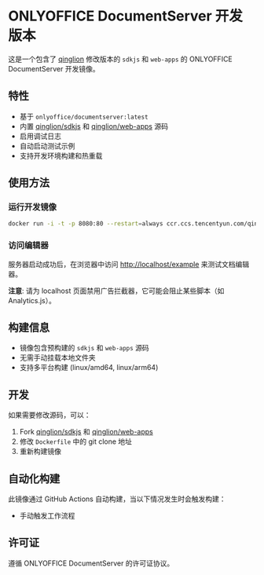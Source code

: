 # ONLYOFFICE DocumentServer 开发版本

这是一个包含了 [qinglion](https://github.com/qinglion) 修改版本的 `sdkjs` 和 `web-apps` 的 ONLYOFFICE DocumentServer 开发镜像。

## 特性

- 基于 `onlyoffice/documentserver:latest`
- 内置 [qinglion/sdkjs](https://github.com/qinglion/sdkjs) 和 [qinglion/web-apps](https://github.com/qinglion/web-apps) 源码
- 启用调试日志
- 自动启动测试示例
- 支持开发环境构建和热重载

## 使用方法

### 运行开发镜像

```bash
docker run -i -t -p 8080:80 --restart=always ccr.ccs.tencentyun.com/qinglion/documentserver:latest
```

### 访问编辑器

服务器启动成功后，在浏览器中访问 [http://localhost/example](http://localhost/example) 来测试文档编辑器。

**注意**: 请为 localhost 页面禁用广告拦截器，它可能会阻止某些脚本（如 Analytics.js）。

## 构建信息

- 镜像包含预构建的 `sdkjs` 和 `web-apps` 源码
- 无需手动挂载本地文件夹
- 支持多平台构建 (linux/amd64, linux/arm64)

## 开发

如果需要修改源码，可以：

1. Fork [qinglion/sdkjs](https://github.com/qinglion/sdkjs) 和 [qinglion/web-apps](https://github.com/qinglion/web-apps)
2. 修改 `Dockerfile` 中的 git clone 地址
3. 重新构建镜像

## 自动化构建

此镜像通过 GitHub Actions 自动构建，当以下情况发生时会触发构建：

- 手动触发工作流程

## 许可证

遵循 ONLYOFFICE DocumentServer 的许可证协议。 